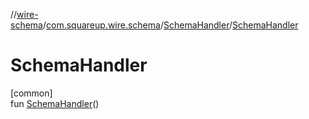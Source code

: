 //[wire-schema](../../../index.md)/[com.squareup.wire.schema](../index.md)/[SchemaHandler](index.md)/[SchemaHandler](-schema-handler.md)

# SchemaHandler

[common]\
fun [SchemaHandler](-schema-handler.md)()
